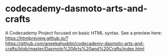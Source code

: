 # codecademy-dasmoto-arts-and-crafts

A Codecademy Project focused on basic HTML syntax. See a preview here: 
https://htmlpreview.github.io/?https://github.com/aneekahuddin/codecademy-dasmoto-arts-and-crafts/blob/master/Dasmoto%20Arts%20and%20Crafts/index.html
